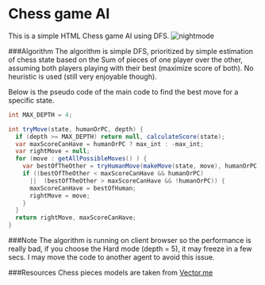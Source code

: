 Chess game AI
===================

This is a simple HTML Chess game AI using DFS.
![nightmode](https://cloud.githubusercontent.com/assets/5102383/12218526/6a9299e4-b754-11e5-8e33-5bac48cb8300.png)

###Algorithm
The algorithm is simple DFS, prioritized by simple estimation of chess state based on the Sum of pieces of one player over the other, assuming both players playing with their best (maximize score of both). No heuristic is used (still very enjoyable though). 

Below is the pseudo code of the main code to find the best move for a specific state.

```csharp
int MAX_DEPTH = 4;

int tryMove(state, humanOrPC, depth) {
  if (depth >= MAX_DEPTH) return null, calculateScore(state);
  var maxScoreCanHave = humanOrPC ? max_int : -max_int;
  var rightMove = null;
  for (move : getAllPossibleMoves() ) {
    var bestOfTheOther = tryHumanMove(makeMove(state, move), humanOrPC ^ 1, depth+1);
    if ((bestOfTheOther < maxScoreCanHave && humanOrPC)
      ||  (bestOfTheOther > maxScoreCanHave && !humanOrPC)) {
      maxScoreCanHave = bestOfHuman;
      rightMove = move;
    }
  }
  return rightMove, maxScoreCanHave;
}

```

###Note
The algorithm is running on client browser so the performance is really bad, if you choose the Hard mode (depth = 5), it may freeze in a few secs. I may move the code to another agent to avoid this issue.


###Resources
Chess pieces models are taken from [Vector.me](http://vector.me/browse/205295/chess_board_and_pieces)